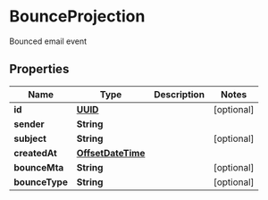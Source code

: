 

# BounceProjection

Bounced email event
## Properties

Name | Type | Description | Notes
------------ | ------------- | ------------- | -------------
**id** | [**UUID**](UUID) |  |  [optional]
**sender** | **String** |  | 
**subject** | **String** |  |  [optional]
**createdAt** | [**OffsetDateTime**](OffsetDateTime) |  | 
**bounceMta** | **String** |  |  [optional]
**bounceType** | **String** |  |  [optional]



